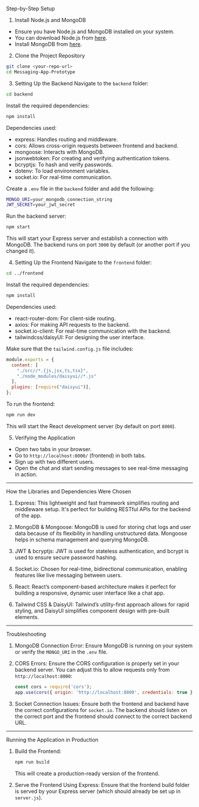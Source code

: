 

 Step-by-Step Setup

 1. Install Node.js and MongoDB
- Ensure you have Node.js and MongoDB installed on your system.
- You can download Node.js from [here](https://nodejs.org/).
- Install MongoDB from [here](https://www.mongodb.com/try/download/community).

 2. Clone the Project Repository
```bash
git clone <your-repo-url>
cd Messaging-App-Prototype
```

 3. Setting Up the Backend
Navigate to the `backend` folder:
```bash
cd backend
```

Install the required dependencies:
```bash
npm install
```

Dependencies used:
- express: Handles routing and middleware.
- cors: Allows cross-origin requests between frontend and backend.
- mongoose: Interacts with MongoDB.
- jsonwebtoken: For creating and verifying authentication tokens.
- bcryptjs: To hash and verify passwords.
- dotenv: To load environment variables.
- socket.io: For real-time communication.

Create a `.env` file in the `backend` folder and add the following:
```bash
MONGO_URI=your_mongodb_connection_string
JWT_SECRET=your_jwt_secret
```

Run the backend server:
```bash
npm start
```

This will start your Express server and establish a connection with MongoDB. The backend runs on port `3000` by default (or another port if you changed it).

 4. Setting Up the Frontend
Navigate to the `frontend` folder:
```bash
cd ../frontend
```

Install the required dependencies:
```bash
npm install
```

Dependencies used:
- react-router-dom: For client-side routing.
- axios: For making API requests to the backend.
- socket.io-client: For real-time communication with the backend.
- tailwindcss/daisyUI: For designing the user interface.

Make sure that the `tailwind.config.js` file includes:
```javascript
module.exports = {
  content: [
    "./src//*.{js,jsx,ts,tsx}",
    "./node_modules/daisyui//*.js"
  ],
  plugins: [require("daisyui")],
};
```

To run the frontend:
```bash
npm run dev
```

This will start the React development server (by default on port `8000`).

 5. Verifying the Application

- Open two tabs in your browser.
- Go to `http://localhost:8000/` (frontend) in both tabs.
- Sign up with two different users.
- Open the chat and start sending messages to see real-time messaging in action.

---

 How the Libraries and Dependencies Were Chosen

1. Express: This lightweight and fast framework simplifies routing and middleware setup. It's perfect for building RESTful APIs for the backend of the app.
  
2. MongoDB & Mongoose: MongoDB is used for storing chat logs and user data because of its flexibility in handling unstructured data. Mongoose helps in schema management and querying MongoDB.

3. JWT & bcryptjs: JWT is used for stateless authentication, and bcrypt is used to ensure secure password hashing.

4. Socket.io: Chosen for real-time, bidirectional communication, enabling features like live messaging between users.

5. React: React’s component-based architecture makes it perfect for building a responsive, dynamic user interface like a chat app.

6. Tailwind CSS & DaisyUI: Tailwind’s utility-first approach allows for rapid styling, and DaisyUI simplifies component design with pre-built elements.

---

 Troubleshooting

1. MongoDB Connection Error: Ensure MongoDB is running on your system or verify the `MONGO_URI` in the `.env` file.

2. CORS Errors: Ensure the CORS configuration is properly set in your backend server. You can adjust this to allow requests only from `http://localhost:8000`:
   ```javascript
   const cors = require('cors');
   app.use(cors({ origin: 'http://localhost:8000', credentials: true }));
   ```

3. Socket Connection Issues: Ensure both the frontend and backend have the correct configurations for `socket.io`. The backend should listen on the correct port and the frontend should connect to the correct backend URL.

---

 Running the Application in Production

1. Build the Frontend:
   ```bash
   npm run build
   ```
   This will create a production-ready version of the frontend.

2. Serve the Frontend Using Express: Ensure that the frontend build folder is served by your Express server (which should already be set up in `server.js`).

